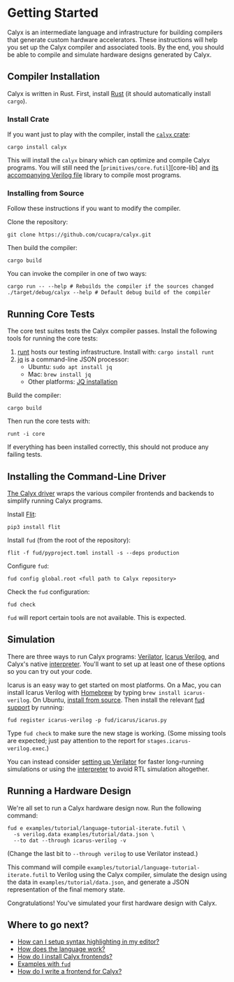 # Getting Started

Calyx is an intermediate language and infrastructure for building compilers
that generate custom hardware accelerators.
These instructions will help you set up the Calyx compiler and associated
tools.
By the end, you should be able to compile and simulate hardware designs
generated by Calyx.

## Compiler Installation

Calyx is written in Rust. First, install [Rust][rust] (it should automatically install `cargo`).

### Install Crate

If you want just to play with the compiler, install the [`calyx` crate][calyx-crate]:
```
cargo install calyx
```
This will install the `calyx` binary which can optimize and compile Calyx programs. You will still need the [`primitives/core.futil`][core-lib] and [its accompanying Verilog file](https://github.com/cucapra/calyx/blob/master/primitives/core.sv) library to compile most programs.

### Installing from Source

Follow these instructions if you want to modify the compiler.


Clone the repository:
```
git clone https://github.com/cucapra/calyx.git
```
Then build the compiler:
```
cargo build
```

You can invoke the compiler in one of two ways:
```
cargo run -- --help # Rebuilds the compiler if the sources changed
./target/debug/calyx --help # Default debug build of the compiler
```

## Running Core Tests

The core test suites tests the Calyx compiler passes.
Install the following tools for running the core tests:
  1. [runt][] hosts our testing infrastructure. Install with:
  `cargo install runt`
  2. [jq][] is a command-line JSON processor:
     * Ubuntu: `sudo apt install jq`
     * Mac: `brew install jq`
     * Other platforms: [JQ installation][jq-install]

Build the compiler:
```
cargo build
```
Then run the core tests with:
```
runt -i core
```

If everything has been installed correctly, this should not produce any failing
tests.

## Installing the Command-Line Driver

[The Calyx driver](./fud) wraps the various compiler frontends and
backends to simplify running Calyx programs.

Install [Flit][]:
```
pip3 install flit
```

Install `fud` (from the root of the repository):
```
flit -f fud/pyproject.toml install -s --deps production
```
Configure `fud`:
```
fud config global.root <full path to Calyx repository>
```
Check the `fud` configuration:
```
fud check
```

`fud` will report certain tools are not available. This is expected.

## Simulation

There are three ways to run Calyx programs:
[Verilator][], [Icarus Verilog][], and Calyx's native [interpreter][].
You'll want to set up at least one of these options so you can try out your code.

Icarus is an easy way to get started on most platforms.
On a Mac, you can install Icarus Verilog with [Homebrew][] by typing `brew install icarus-verilog`.
On Ubuntu, [install from source][icarus-install-source].
Then install the relevant [fud support][fud-icarus] by running:

    fud register icarus-verilog -p fud/icarus/icarus.py

Type `fud check` to make sure the new stage is working.
(Some missing tools are expected; just pay attention to the report for `stages.icarus-verilog.exec`.)

You can instead consider [setting up Verilator][fud-verilator] for faster long-running simulations or using the [interpreter][] to avoid RTL simulation altogether.

## Running a Hardware Design

We're all set to run a Calyx hardware design now. Run the following command:
```
fud e examples/tutorial/language-tutorial-iterate.futil \
  -s verilog.data examples/tutorial/data.json \
  --to dat --through icarus-verilog -v
```

(Change the last bit to `--through verilog` to use Verilator instead.)

This command will compile `examples/tutorial/language-tutorial-iterate.futil` to Verilog
using the Calyx compiler, simulate the design using the data in `examples/tutorial/data.json`, and generate a JSON representation of the
final memory state.

Congratulations! You've simulated your first hardware design with Calyx.

## Where to go next?

- [How can I setup syntax highlighting in my editor?](./tools/editor-highlighting.md)
- [How does the language work?](./tutorial/language-tut.md)
- [How do I install Calyx frontends?](./fud/index.html#dahlia-fronted)
- [Examples with `fud`](./fud/examples.md)
- [How do I write a frontend for Calyx?](./tutorial/frontend-tut.md)


[rust]: https://doc.rust-lang.org/cargo/getting-started/installation.html
[runt]: https://github.com/rachitnigam/runt
[vcdump]: https://github.com/sgpthomas/vcdump
[verilator]: https://www.veripool.org/wiki/verilator
[verilator-install]: https://www.veripool.org/projects/verilator/wiki/Installing
[icarus verilog]: http://iverilog.icarus.com
[jq]: https://stedolan.github.io/jq/
[jq-install]: https://stedolan.github.io/jq/
[frontends]: ./frontends/index.md
[calyx-py]: ./calyx-py.md
[flit]: https://flit.readthedocs.io/en/latest/
[vcd]: https://en.wikipedia.org/wiki/Value_change_dump
[dahlia]: https://github.com/cucapra/dahlia
[dahlia-install]: https://github.com/cucapra/dahlia#set-it-up
[sbt]: https://www.scala-sbt.org/download.html
[interpreter]: ./interpreter.md
[homebrew]: https://brew.sh
[fud-icarus]: ./fud/index.md#icarus-verilog
[fud-verilator]: ./fud/index.md#verilator
[icarus-install-source]: https://iverilog.fandom.com/wiki/Installation_Guide#Installation_From_Source
[calyx-crate]: https://crates.io/crates/calyx